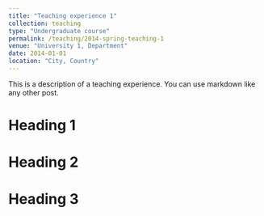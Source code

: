 ```yaml
---
title: "Teaching experience 1" 
collection: teaching
type: "Undergraduate course"
permalink: /teaching/2014-spring-teaching-1
venue: "University 1, Department"
date: 2014-01-01
location: "City, Country"
---
```

This is a description of a teaching experience. You can use markdown like any other post.

Heading 1
======

Heading 2
======

Heading 3
======
